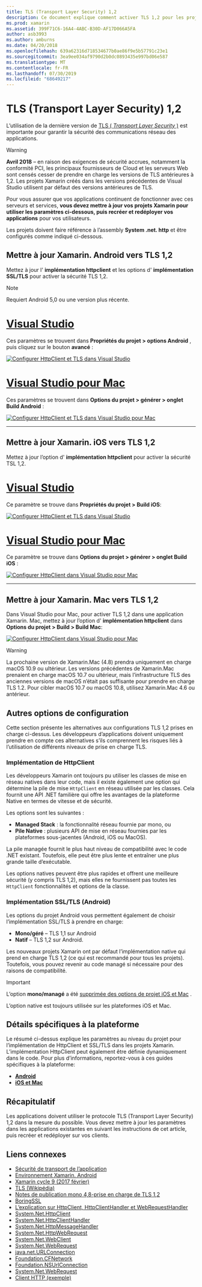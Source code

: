 ```yaml
---
title: TLS (Transport Layer Security) 1,2
description: Ce document explique comment activer TLS 1,2 pour les projets Xamarin. iOS, Xamarin. Android et Xamarin. Mac. Il montre comment procéder dans Visual Studio 2019 et Visual Studio pour Mac.
ms.prod: xamarin
ms.assetid: 399F71C6-16A4-4ABC-B30D-AF17D066A5FA
author: asb3993
ms.author: amburns
ms.date: 04/20/2018
ms.openlocfilehash: 639a62316d718534677b0ae86f9e5b57791c23e1
ms.sourcegitcommit: 3ea9ee034af9790d2b0dc0893435e997bd06e587
ms.translationtype: MT
ms.contentlocale: fr-FR
ms.lasthandoff: 07/30/2019
ms.locfileid: "68649217"
---
```

# <a name="transport-layer-security-tls-12"></a>TLS (Transport Layer Security) 1,2

L’utilisation de la dernière version de [TLS ( _Transport Layer Security_ )](https://en.wikipedia.org/wiki/Transport_Layer_Security) est importante pour garantir la sécurité des communications réseau des applications.

> [!WARNING]
> **Avril 2018** – en raison des exigences de sécurité accrues, notamment la conformité PCI, les principaux fournisseurs de Cloud et les serveurs Web sont censés cesser de prendre en charge les versions de TLS antérieures à 1,2.  Les projets Xamarin créés dans les versions précédentes de Visual Studio utilisent par défaut des versions antérieures de TLS.
>
> Pour vous assurer que vos applications continuent de fonctionner avec ces serveurs et services, **vous devez mettre à jour vos projets Xamarin pour utiliser les paramètres ci-dessous, puis recréer et redéployer vos applications** pour vos utilisateurs.

Les projets doivent faire référence à l’assembly **System .net. http** et être configurés comme indiqué ci-dessous.

## <a name="update-xamarinandroid-to-tls-12"></a>Mettre à jour Xamarin. Android vers TLS 1,2

Mettez à jour l' **implémentation httpclient** et les options d' **implémentation SSL/TLS** pour activer la sécurité TLS 1,2.

> [!NOTE]
> Requiert Android 5,0 ou une version plus récente.

# <a name="visual-studiotabwindows"></a>[Visual Studio](#tab/windows)

Ces paramètres se trouvent dans **Propriétés du projet > options Android** , puis cliquez sur le bouton **avancé** :

[![Configurer HttpClient et TLS dans Visual Studio](transport-layer-security-images/android-win-sml.png)](transport-layer-security-images/android-win.png#lightbox)

# <a name="visual-studio-for-mactabmacos"></a>[Visual Studio pour Mac](#tab/macos)

Ces paramètres se trouvent dans **Options du projet > générer > onglet Build Android** :

[![Configurer HttpClient et TLS dans Visual Studio pour Mac](transport-layer-security-images/android-mac-sml.png)](transport-layer-security-images/android-mac.png#lightbox)

-----

## <a name="update-xamarinios-to-tls-12"></a>Mettre à jour Xamarin. iOS vers TLS 1,2

Mettez à jour l’option d' **implémentation httpclient** pour activer la sécurité TSL 1,2.

# <a name="visual-studiotabwindows"></a>[Visual Studio](#tab/windows)

Ce paramètre se trouve dans **Propriétés du projet > Build iOS**:

[![Configurer HttpClient et TLS dans Visual Studio](transport-layer-security-images/ios-win-sml.png)](transport-layer-security-images/ios-win.png#lightbox)

# <a name="visual-studio-for-mactabmacos"></a>[Visual Studio pour Mac](#tab/macos)

Ce paramètre se trouve dans **Options du projet > générer > onglet Build iOS** :

[![Configurer HttpClient dans Visual Studio pour Mac](transport-layer-security-images/ios-mac-sml.png)](transport-layer-security-images/ios-mac.png#lightbox)

-----

## <a name="update-xamarinmac-to-tls-12"></a>Mettre à jour Xamarin. Mac vers TLS 1,2

Dans Visual Studio pour Mac, pour activer TLS 1,2 dans une application Xamarin. Mac, mettez à jour l’option d' **implémentation httpclient** dans **Options du projet > Build > Build Mac**:

[![Configurer HttpClient dans Visual Studio pour Mac](transport-layer-security-images/macos-mac-sml.png)](transport-layer-security-images/macos-mac.png#lightbox)

> [!WARNING]
> La prochaine version de Xamarin.Mac (4.8) prendra uniquement en charge macOS 10.9 ou ultérieur.
> Les versions précédentes de Xamarin.Mac prenaient en charge macOS 10.7 ou ultérieur, mais l’infrastructure TLS des anciennes versions de macOS n’était pas suffisante pour prendre en charge TLS 1.2. Pour cibler macOS 10.7 ou macOS 10.8, utilisez Xamarin.Mac 4.6 ou antérieur.

## <a name="alternative-configuration-options"></a>Autres options de configuration

Cette section présente les alternatives aux configurations TLS 1,2 prises en charge ci-dessus.
Les développeurs d’applications doivent uniquement prendre en compte ces alternatives s’ils comprennent les risques liés à l’utilisation de différents niveaux de prise en charge TLS.

### <a name="httpclient-implementation"></a>Implémentation de HttpClient

Les développeurs Xamarin ont toujours pu utiliser les classes de mise en réseau natives dans leur code, mais il existe également une option qui détermine la pile de mise `HttpClient` en réseau utilisée par les classes. Cela fournit une API .NET familière qui offre les avantages de la plateforme Native en termes de vitesse et de sécurité.

Les options sont les suivantes :

- **Managed Stack** : la fonctionnalité réseau fournie par mono, ou
- **Pile Native** : plusieurs API de mise en réseau fournies par les plateformes sous-jacentes (Android, iOS ou MacOS).

La pile managée fournit le plus haut niveau de compatibilité avec le code .NET existant. Toutefois, elle peut être plus lente et entraîner une plus grande taille d’exécutable.

Les options natives peuvent être plus rapides et offrent une meilleure sécurité (y compris TLS 1,2), mais elles ne fournissent pas toutes les `HttpClient` fonctionnalités et options de la classe.

### <a name="ssltls-implementation-android"></a>Implémentation SSL/TLS (Android)

Les options du projet Android vous permettent également de choisir l’implémentation SSL/TLS à prendre en charge:

- **Mono/géré** – TLS 1,1 sur Android
- **Natif** – TLS 1,2 sur Android.

Les nouveaux projets Xamarin ont par défaut l’implémentation native qui prend en charge TLS 1,2 (ce qui est recommandé pour tous les projets). Toutefois, vous pouvez revenir au code managé si nécessaire pour des raisons de compatibilité.

> [!IMPORTANT]
> L’option **mono/managé** a été [supprimée des options de projet iOS et Mac](https://github.com/xamarin/release-notes-archive/blob/master/release-notes/ios/xamarin.ios_10/xamarin.ios_10.8.md) .
>
> L’option native est toujours utilisée sur les plateformes iOS et Mac.

## <a name="platform-specific-details"></a>Détails spécifiques à la plateforme

Le résumé ci-dessus explique les paramètres au niveau du projet pour l’implémentation de HttpClient et SSL/TLS dans les projets Xamarin. L’implémentation HttpClient peut également être définie dynamiquement dans le code. Pour plus d’informations, reportez-vous à ces guides spécifiques à la plateforme:

- [**Android**](~/android/app-fundamentals/http-stack.md)
- [**iOS et Mac**](~/cross-platform/macios/http-stack.md)

## <a name="summary"></a>Récapitulatif

Les applications doivent utiliser le protocole TLS (Transport Layer Security) 1,2 dans la mesure du possible.
Vous devez mettre à jour les paramètres dans les applications existantes en suivant les instructions de cet article, puis recréer et redéployer sur vos clients.

## <a name="related-links"></a>Liens connexes

- [Sécurité de transport de l’application](~/ios/app-fundamentals/ats.md)
- [Environnement Xamarin. Android](~/android/deploy-test/environment.md)
- [Xamarin cycle 9 (2017 février)](https://releases.xamarin.com/stable-release-cycle-9/)
- [TLS (Wikipédia)](https://en.wikipedia.org/wiki/Transport_Layer_Security)
- [Notes de publication mono 4,8-prise en charge de TLS 1,2](https://www.mono-project.com/docs/about-mono/releases/4.8.0/#tls-12-support)
- [BoringSSL](https://boringssl.googlesource.com/boringssl/)
- [L’explication sur HttpClient, HttpClientHandler et WebRequestHandler](https://blogs.msdn.microsoft.com/henrikn/2012/08/07/httpclient-httpclienthandler-and-webrequesthandler-explained/)
- [System.Net.HttpClient](https://msdn.microsoft.com/library/system.net.http.httpclient(v=vs.118).aspx)
- [System.Net.HttpClientHandler](https://msdn.microsoft.com/library/system.net.http.httpclienthandler(v=vs.118).aspx)
- [System.Net.HttpMessageHandler](https://msdn.microsoft.com/library/system.net.http.httpmessagehandler(v=vs.118).aspx)
- [System.Net.HttpWebRequest](https://msdn.microsoft.com/library/system.net.httpwebrequest(v=vs.110).aspx)
- [System.Net.WebClient](https://msdn.microsoft.com/library/system.net.webclient(v=vs.110).aspx)
- [System.Net.WebRequest](https://msdn.microsoft.com/library/system.net.webrequest(v=vs.110).aspx)
- [java.net.URLConnection](https://developer.android.com/reference/java/net/URLConnection.html)
- [Foundation.CFNetwork](xref:CoreFoundation.CFNetwork)
- [Foundation.NSUrlConnection](xref:Foundation.NSUrlConnection)
- [System.Net.WebRequest](https://msdn.microsoft.com/library/system.net.webrequest(v=vs.110).aspx)
- [Client HTTP (exemple)](https://docs.microsoft.com/samples/xamarin/ios-samples/httpclient/)
